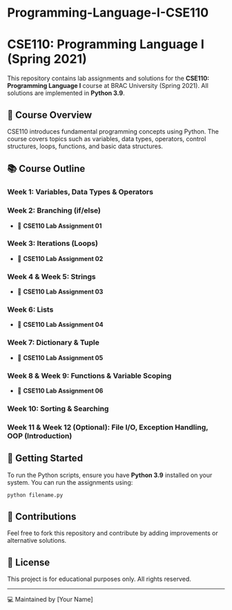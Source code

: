 # Programming-Language-I-CSE110
# CSE110: Programming Language I (Spring 2021)

This repository contains lab assignments and solutions for the **CSE110: Programming Language I** course at BRAC University (Spring 2021). All solutions are implemented in **Python 3.9**.

## 📌 Course Overview
CSE110 introduces fundamental programming concepts using Python. The course covers topics such as variables, data types, operators, control structures, loops, functions, and basic data structures.

## 📚 Course Outline

### Week 1: Variables, Data Types & Operators
### Week 2: Branching (if/else)
- 📂 **CSE110 Lab Assignment 01**

### Week 3: Iterations (Loops)
- 📂 **CSE110 Lab Assignment 02**

### Week 4 & Week 5: Strings
- 📂 **CSE110 Lab Assignment 03**

### Week 6: Lists
- 📂 **CSE110 Lab Assignment 04**

### Week 7: Dictionary & Tuple
- 📂 **CSE110 Lab Assignment 05**

### Week 8 & Week 9: Functions & Variable Scoping
- 📂 **CSE110 Lab Assignment 06**

### Week 10: Sorting & Searching

### Week 11 & Week 12 (Optional): File I/O, Exception Handling, OOP (Introduction)

## 🚀 Getting Started
To run the Python scripts, ensure you have **Python 3.9** installed on your system. You can run the assignments using:
```bash
python filename.py
```

## 🤝 Contributions
Feel free to fork this repository and contribute by adding improvements or alternative solutions.

## 📜 License
This project is for educational purposes only. All rights reserved.

---
💻 Maintained by [Your Name]
